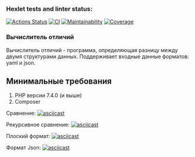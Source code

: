 ### Hexlet tests and linter status:
[![Actions Status](https://github.com/Gubanov07/php-project-48/actions/workflows/hexlet-check.yml/badge.svg)](https://github.com/Gubanov07/php-project-48/actions) 
[![CI](https://github.com/Gubanov07/php-project-48/actions/workflows/CI.yml/badge.svg)](https://github.com/Gubanov07/php-project-48/actions/workflows/CI.yml) 
[![Maintainability](https://sonarcloud.io/api/project_badges/measure?project=Gubanov07_php-project-48&metric=sqale_rating)](https://sonarcloud.io/summary/new_code?id=Gubanov07_php-project-48) 
[![Coverage](https://sonarcloud.io/api/project_badges/measure?project=Gubanov07_php-project-48&metric=coverage)](https://sonarcloud.io/summary/new_code?id=Gubanov07_php-project-48)

### Вычислитель отличий
Вычислитель отличий - программа, определяющая разницу между двумя структурами данных.
Поддерживает входные данные форматов: yaml и json.

## Минимальные требования
1. PHP версии 7.4.0 (и выше)
2. Composer

Сравнение:
[![asciicast](https://asciinema.org/a/ALK1w8t2yNl28Wrn8GPtORdEt.svg)](https://asciinema.org/a/ALK1w8t2yNl28Wrn8GPtORdEt)

Рекурсивное сравнение:
[![asciicast](https://asciinema.org/a/0tA1IMIPVvd7FjfIDWi6oiGmO.svg)](https://asciinema.org/a/0tA1IMIPVvd7FjfIDWi6oiGmO)

Плоский формат:
[![asciicast](https://asciinema.org/a/iIe9zZ0aZe8isBKO8PO72iYeU.svg)](https://asciinema.org/a/iIe9zZ0aZe8isBKO8PO72iYeU)

Формат Json:
[![asciicast](https://asciinema.org/a/HfNLKEziQ5Fk6cHIRtEZ05oKH.svg)](https://asciinema.org/a/HfNLKEziQ5Fk6cHIRtEZ05oKH)